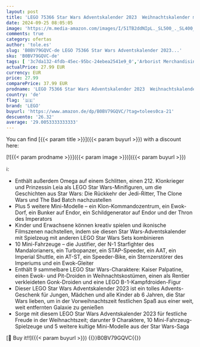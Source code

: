 ```yaml
---
layout: post
title: 'LEGO 75366 Star Wars Adventskalender 2023  Weihnachtskalender mit 24 Geschenken  darunter 9 Figuren  10 Fahrzeug-Spielzeuge und 5 Mini-Modelle  Advents-Geschenk zu Weihnachten für Kinder und Fans'
date: 2024-09-25 08:05:05
image: 'https://m.media-amazon.com/images/I/51TB2ddNIpL._SL500_._SL400_.jpg'
comments: true
category: ofertas
author: 'tole.es'
slug: 'B0BV79GQVC-de LEGO 75366 Star Wars Adventskalender 2023...'
sku: 'B0BV79GQVC-de'
tags: [ '3c7da132-4fdb-45ec-95bc-24ebea2541e9_0','Arborist Merchandising Root','Custom Stores','LEGO','Lego Star Wars','Self Service','Spielzeug','Spielzeug-Adventskalender','lego','🇩🇪', ]
actualPrice: 27.99 EUR
currency: EUR
price: 27.99
comparePrice: 37.99 EUR
prodname: 'LEGO 75366 Star Wars Adventskalender 2023  Weihnachtskalender mit 24 Geschenken  darunter 9 Figuren  10 Fahrzeug-Spielzeuge und 5 Mini-Modelle  Advents-Geschenk zu Weihnachten für Kinder und Fans'
country: 'de'
flag: '🇩🇪'
brand: 'LEGO'
buyurl: 'https://www.amazon.de/dp/B0BV79GQVC/?tag=tolees0ca-21'
descuento: '26.32'
average: '29.0053333333333'
---
```


You can find [{{< param title >}}]({{< param buyurl >}}) with a discount here:

[![{{< param prodname >}}]({{< param image >}})]({{< param buyurl >}})

ℹ️:

- Enthält außerdem Omega auf einem Schlitten, einen 212. Klonkrieger und Prinzessin Leia als LEGO Star Wars-Minifiguren, um die Geschichten aus Star Wars: Die Rückkehr der Jedi-Ritter, The Clone Wars und The Bad Batch nachzustellen
- Plus 5 weitere Mini-Modelle – ein Klon-Kommandozentrum, ein Ewok-Dorf, ein Bunker auf Endor, ein Schildgenerator auf Endor und der Thron des Imperators
- Kinder und Erwachsene können kreativ spielen und ikonische Filmszenen nachstellen, indem sie diesen Star Wars-Adventskalender mit Spielzeug mit anderen LEGO Star Wars Sets kombinieren
- 10 Mini-Fahrzeuge – die Justifier, der N-1 Starfighter des Mandalorianers, ein Turbopanzer, ein STAP-Speeder, ein AAT, ein Imperial Shuttle, ein AT-ST, ein Speeder-Bike, ein Sternzerstörer des Imperiums und ein Ewok-Gleiter
- Enthält 9 sammelbare LEGO Star Wars-Charaktere: Kaiser Palpatine, einen Ewok- und Pit-Droiden in Weihnachtskostümen, einen als Rentier verkleideten Gonk-Droiden und eine LEGO B-1-Kampfdroiden-Figur
- Dieser LEGO Star Wars Adventskalender 2023 ist ein tolles Advents-Geschenk für Jungen, Mädchen und alle Kinder ab 6 Jahren, die Star Wars lieben, um in der Vorweihnachtszeit festlichen Spaß aus einer weit, weit entfernten Galaxie zu genießen
- Sorge mit diesem LEGO Star Wars Adventskalender 2023 für festliche Freude in der Weihnachtszeit; darunter 9 Charaktere, 10 Mini-Fahrzeug-Spielzeuge und 5 weitere kultige Mini-Modelle aus der Star Wars-Saga

[🛒 Buy it!!]({{< param buyurl >}})
{{<world>}}B0BV79GQVC{{</world>}}
